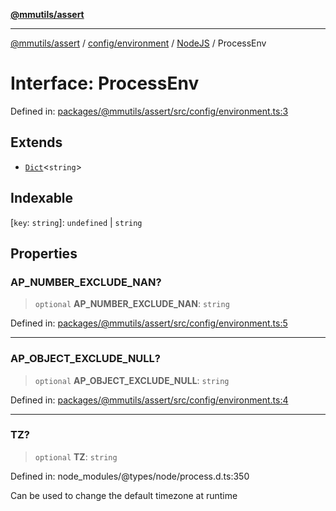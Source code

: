 [**@mmutils/assert**](../../../../../README.md)

***

[@mmutils/assert](../../../../../modules.md) / [config/environment](../../../README.md) / [NodeJS](../README.md) / ProcessEnv

# Interface: ProcessEnv

Defined in: [packages/@mmutils/assert/src/config/environment.ts:3](https://github.com/mastermind-0xff/-mm-monorepo/blob/ae77bebbedeaf68ca437dc22abf389b1b28fc898/packages/@mmutils/assert/src/config/environment.ts#L3)

## Extends

- [`Dict`](Dict.md)\<`string`\>

## Indexable

\[`key`: `string`\]: `undefined` \| `string`

## Properties

### AP\_NUMBER\_EXCLUDE\_NAN?

> `optional` **AP\_NUMBER\_EXCLUDE\_NAN**: `string`

Defined in: [packages/@mmutils/assert/src/config/environment.ts:5](https://github.com/mastermind-0xff/-mm-monorepo/blob/ae77bebbedeaf68ca437dc22abf389b1b28fc898/packages/@mmutils/assert/src/config/environment.ts#L5)

***

### AP\_OBJECT\_EXCLUDE\_NULL?

> `optional` **AP\_OBJECT\_EXCLUDE\_NULL**: `string`

Defined in: [packages/@mmutils/assert/src/config/environment.ts:4](https://github.com/mastermind-0xff/-mm-monorepo/blob/ae77bebbedeaf68ca437dc22abf389b1b28fc898/packages/@mmutils/assert/src/config/environment.ts#L4)

***

### TZ?

> `optional` **TZ**: `string`

Defined in: node\_modules/@types/node/process.d.ts:350

Can be used to change the default timezone at runtime
